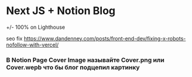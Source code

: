 # Next JS + Notion Blog
+/- 100% on Lighthouse



seo fix
https://www.dandenney.com/posts/front-end-dev/fixing-x-robots-nofollow-with-vercel/


### В Notion Page Cover Image называйте Cover.png или Cover.wepb что бы блог подцепил картинку 